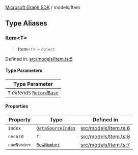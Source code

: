 [Microsoft Graph SDK](../modules.md) / models/Item

## Type Aliases

### Item\<T\>

> **Item**\<`T`\> = `object`

Defined in: [src/models/Item.ts:5](https://github.com/Future-Secure-AI/microsoft-graph/blob/6f587d043e8277194e9b2feca914ab2cba9d258d/src/models/Item.ts#L5)

#### Type Parameters

| Type Parameter |
| ------ |
| `T` *extends* [`RecordBase`](RecordBase.md#recordbase) |

#### Properties

| Property | Type | Defined in |
| ------ | ------ | ------ |
| <a id="index"></a> `index` | [`DataSourceIndex`](DataSourceIndex.md#datasourceindex) | [src/models/Item.ts:6](https://github.com/Future-Secure-AI/microsoft-graph/blob/6f587d043e8277194e9b2feca914ab2cba9d258d/src/models/Item.ts#L6) |
| <a id="record"></a> `record` | `T` | [src/models/Item.ts:8](https://github.com/Future-Secure-AI/microsoft-graph/blob/6f587d043e8277194e9b2feca914ab2cba9d258d/src/models/Item.ts#L8) |
| <a id="rownumber"></a> `rowNumber` | [`RowNumber`](RowNumber.md#rownumber) | [src/models/Item.ts:7](https://github.com/Future-Secure-AI/microsoft-graph/blob/6f587d043e8277194e9b2feca914ab2cba9d258d/src/models/Item.ts#L7) |
